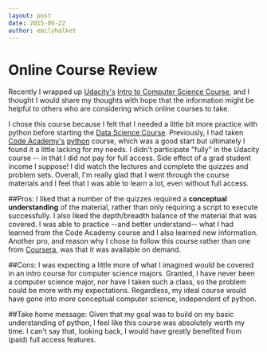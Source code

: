 ```yaml
---
layout: post
date: 2015-06-22
author: emilyhalket
---
```


# Online Course Review

Recently I wrapped up [Udacity's](https://www.udacity.com/) 
[Intro to Computer Science Course](https://www.udacity.com/course/intro-to-computer-science--cs101), 
and I thought I would share my thoughts 
with hope that the information might be helpful to others who 
are considering which online courses to take.

I chose this course because I felt that I needed a little bit 
more practice with python before starting the [Data Science Course](https://www.udacity.com/course/intro-to-data-science--ud359).
Previously, I had taken [Code Academy's](www.codeacademy.com) [python](http://www.codecademy.com/en/tracks/python) course, 
which was a good start but ultimately I found it a little lacking for my needs.
I didn't participate "fully" in the Udacity course -- in that I did not pay for full access.
Side effect of a grad student income I suppose! I did watch the lectures and complete the quizzes and problem sets.
Overall, I'm really glad that I went through the course materials and I feel that I was able to learn a lot, even without full access.

##Pros: 
I liked that a number of the quizzes required a **conceptual understanding** of the material, rather than only requiring a script to execute successfully.
I also liked the depth/breadth balance of the material that was covered. 
I was able to practice --and better understand-- what I had learned from the Code Academy course and I also learned new information.
Another pro, and reason why I chose to follow this course rather than one from [Coursera](https://www.coursera.org/), was that it was available on demand.

##Cons: 
I was expecting a little more of what I imagined would be covered in an intro course for computer science majors. Granted, 
I have never been a computer science major, nor have I taken such a class, so the problem could be more with my expectations. 
Regardless, my ideal course would have gone into more conceptual computer science, independent of python.

##Take home message: 
Given that my goal was to build on my basic understanding of python, I feel like this course was absolutely worth my time. I can't say that, looking back, I would have greatly benefited from (paid) full access features. 

